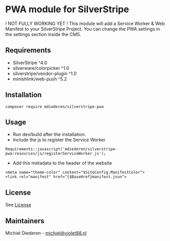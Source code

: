 # PWA module for SilverStripe

! NOT FULLY WORKING YET !
This module will add a Service Worker & Web Manifest to your SilverStripe Project. You can change the PWA settings in the settings section inside the CMS.

## Requirements
- SilverStripe ^4.0
- silverware/colorpicker ^1.0
- silverstripe/vendor-plugin ^1.0
- minishlink/web-push ^5.2

## Installation

```
composer require mdiederen/silverstripe-pwa
```

## Usage

- Run dev/build after the installation.
- Include the js to register the Service Worker
```
Requirements::javascript('mdiederen/silverstripe-pwa:resources/js/registerServiceWorker.js');
```
- Add this metadata to the header of the website
```
<meta name="theme-color" content="$SiteConfig.ManifestColor">
<link rel="manifest" href="{$BaseHref}manifest.json">
```
## License

See [License](LICENSE)

## Maintainers

Michiel Diederen - michiel@violet88.nl